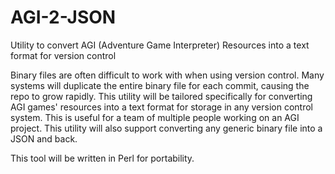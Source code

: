 # AGI-2-JSON
Utility to convert AGI (Adventure Game Interpreter) Resources into a text format for version control

Binary files are often difficult to work with when using version control. Many systems will duplicate the entire binary file for each commit, causing the repo to grow rapidly. This utility will be tailored specifically for converting AGI games' resources into a text format for storage in any version control system. This is useful for a team of multiple people working on an AGI project. This utility will also support converting any generic binary file into a JSON and back.

This tool will be written in Perl for portability.
